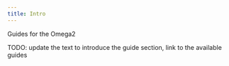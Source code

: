 ```yaml
---
title: Intro
---
```


Guides for the Omega2

TODO: update the text to introduce the guide section, link to the available guides